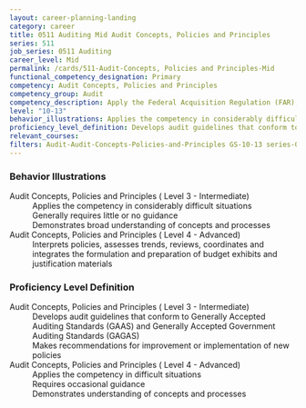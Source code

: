 ```yaml
---
layout: career-planning-landing
category: career
title: 0511 Auditing Mid Audit Concepts, Policies and Principles
series: 511
job_series: 0511 Auditing
career_level: Mid
permalink: /cards/511-Audit-Concepts, Policies and Principles-Mid
functional_competency_designation: Primary
competency: Audit Concepts, Policies and Principles
competency_group: Audit
competency_description: Apply the Federal Acquisition Regulation (FAR), Generally Accepted Government Auditing Standards (GAGAS), Generally Accepted Auditing Standards (GAAS), fiscal law, internal controls, policies, regulations, principles, standards and procedures governing audit activities.
level: "10-13"
behavior_illustrations: Applies the competency in considerably difficult situations ? Generally requires little or no guidance ? Demonstrates broad understanding of concepts and processes ? Interprets policies, assesses trends, reviews, coordinates and integrates the formulation and preparation of budget exhibits and justification materials
proficiency_level_definition: Develops audit guidelines that conform to Generally Accepted Auditing Standards (GAAS) and Generally Accepted Government Auditing Standards (GAGAS) ? Makes recommendations for improvement or implementation of new policies ? Applies the competency in difficult situations ? Requires occasional guidance ? Demonstrates understanding of concepts and processes
relevant_courses: 
filters: Audit-Audit-Concepts-Policies-and-Principles GS-10-13 series-0511
---
```


<div class="desktop:grid-col-6 margin-y-205">
  <div class="border-top-05 bg-white padding-2 shadow-5 height-full members-hover border-1px border-gray-30 border-top-orange radius-lg">
    <h3>Behavior Illustrations</h3>
    <dl class="text-base"><dt>Audit Concepts, Policies and Principles ( Level 3 - Intermediate)</dt><dd>Applies the competency in considerably difficult situations </dd><dd> Generally requires little or no guidance </dd><dd> Demonstrates broad understanding of concepts and processes</dd><dt>Audit Concepts, Policies and Principles ( Level 4 - Advanced)</dt><dd>Interprets policies, assesses trends, reviews, coordinates and integrates the formulation and preparation of budget exhibits and justification materials</dd></dl>
  </div>
</div>
<div class="desktop:grid-col-6 margin-y-205">
  <div class="border-top-05 bg-white padding-2 shadow-5 height-full members-hover border-1px border-gray-30 border-top-orange radius-lg">
    <h3>Proficiency Level Definition</h3>
    <dl class="text-base"><dt>Audit Concepts, Policies and Principles ( Level 3 - Intermediate)</dt><dd>Develops audit guidelines that conform to Generally Accepted Auditing Standards (GAAS) and Generally Accepted Government Auditing Standards (GAGAS) </dd><dd> Makes recommendations for improvement or implementation of new policies</dd><dt>Audit Concepts, Policies and Principles ( Level 4 - Advanced)</dt><dd>Applies the competency in difficult situations </dd><dd> Requires occasional guidance </dd><dd> Demonstrates understanding of concepts and processes</dd></dl>
  </div>
</div>